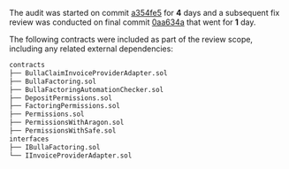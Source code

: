 The audit was started on commit [a354fe5](https://github.com/bulla-network/factoring-contracts/tree/a354fe5ab78f46dfeaa9866e361561c280fcb6e8) for **4** days and a subsequent fix review was conducted on final commit [0aa634a](https://github.com/bulla-network/factoring-contracts/tree/0aa634a84b9a5a69cdf78d6ee617ae0940789206) that went for **1** day.

The following contracts were included as part of the review scope, including any related external dependencies:
```sh
contracts
├── BullaClaimInvoiceProviderAdapter.sol
├── BullaFactoring.sol
├── BullaFactoringAutomationChecker.sol
├── DepositPermissions.sol
├── FactoringPermissions.sol
├── Permissions.sol
├── PermissionsWithAragon.sol
├── PermissionsWithSafe.sol
interfaces
├── IBullaFactoring.sol
└── IInvoiceProviderAdapter.sol
```